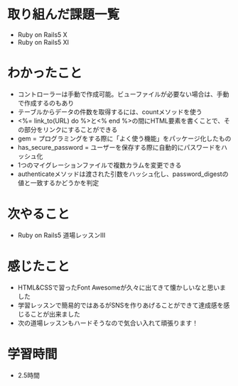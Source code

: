 # 取り組んだ課題一覧
- Ruby on Rails5 X
- Ruby on Rails5 XI


# わかったこと
- コントローラーは手動で作成可能。ビューファイルが必要ない場合は、手動で作成するのもあり
- テーブルからデータの件数を取得するには、countメソッドを使う
- <%= link_to(URL) do %>と<% end %>の間にHTML要素を書くことで、その部分をリンクにすることができる
- gem = プログラミングをする際に「よく使う機能」をパッケージ化したもの
- has_secure_password = ユーザーを保存する際に自動的にパスワードをハッシュ化
- 1つのマイグレーションファイルで複数カラムを変更できる
- authenticateメソッドは渡された引数をハッシュ化し、password_digestの値と一致するかどうかを判定

# 次やること
- Ruby on Rails5 道場レッスンⅢ

# 感じたこと
- HTML&CSSで習ったFont Awesomeが久々に出てきて懐かしいなと思いました
- 学習レッスンで簡易的ではあるがSNSを作りあげることができて達成感を感じることが出来ました
- 次の道場レッスンもハードそうなので気合い入れて頑張ります！


# 学習時間
- 2.5時間
